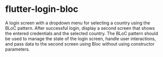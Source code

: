 # flutter-login-bloc


A login screen with a dropdown menu for selecting a country using the BLoC pattern. After successful login, display a second screen that shows the entered credentials and the selected country. The BLoC pattern should be used to manage the state of the login screen, handle user interactions, and pass data to the second screen using Bloc without using constructor parameters.
